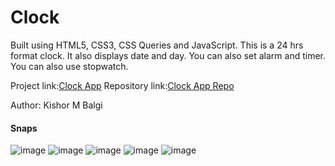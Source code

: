 # Clock
Built using HTML5, CSS3, CSS Queries and JavaScript.
This is a 24 hrs format clock. It also displays date and day.
You can also set alarm and timer. You can also use stopwatch.

Project link:[Clock App](https://kishorbalgi.github.io/Clock/)
Repository link:[Clock App Repo](https://github.com/KishorBalgi/Clock)

Author: Kishor M Balgi
#### Snaps
![image](https://user-images.githubusercontent.com/75678927/152204975-66ec142e-68cf-4225-8c06-27df67148719.png)
![image](https://user-images.githubusercontent.com/75678927/152205415-6a86b6f5-2e7e-4349-b6bb-4e2849a47282.png)
![image](https://user-images.githubusercontent.com/75678927/152205451-f3d3e0c5-c6ba-4878-a1cd-65411503a8ff.png)
![image](https://user-images.githubusercontent.com/75678927/152205572-93885058-ee20-45ce-ac7b-fcdaacf33867.png)
![image](https://user-images.githubusercontent.com/75678927/152205664-826a0582-112e-446c-947b-78a42a38f03b.png)
